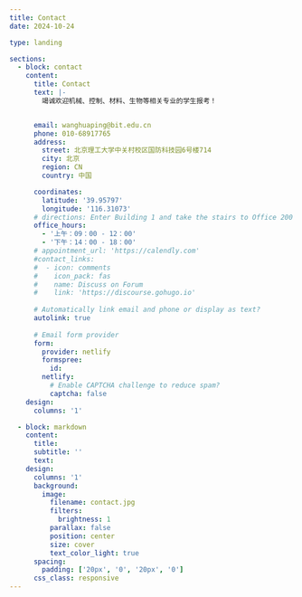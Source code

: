 ```yaml
---
title: Contact
date: 2024-10-24

type: landing

sections:
  - block: contact
    content:
      title: Contact
      text: |-
        竭诚欢迎机械、控制、材料、生物等相关专业的学生报考！


      email: wanghuaping@bit.edu.cn
      phone: 010-68917765
      address:
        street: 北京理工大学中关村校区国防科技园6号楼714
        city: 北京
        region: CN
        country: 中国

      coordinates:
        latitude: '39.95797'
        longitude: '116.31073'
      # directions: Enter Building 1 and take the stairs to Office 200 on Floor 2
      office_hours:
        - '上午：09：00 - 12：00'
        - '下午：14：00 - 18：00'
      # appointment_url: 'https://calendly.com'
      #contact_links:
      #  - icon: comments
      #    icon_pack: fas
      #    name: Discuss on Forum
      #    link: 'https://discourse.gohugo.io'
    
      # Automatically link email and phone or display as text?
      autolink: true
    
      # Email form provider
      form:
        provider: netlify
        formspree:
          id:
        netlify:
          # Enable CAPTCHA challenge to reduce spam?
          captcha: false
    design:
      columns: '1'

  - block: markdown
    content:
      title:
      subtitle: ''
      text:
    design:
      columns: '1'
      background:
        image: 
          filename: contact.jpg
          filters:
            brightness: 1
          parallax: false
          position: center
          size: cover
          text_color_light: true
      spacing:
        padding: ['20px', '0', '20px', '0']
      css_class: responsive
---
```

